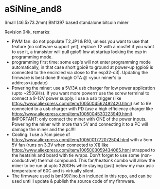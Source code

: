 # aSiNine_and8
Small (46.5x73.2mm) BM1397 based standalone bitcoin miner

Revision 04k, remarks:
- PWM fan: do not populate T2,JP1 & R10, unless you want to use that feature (no software support yet), replace T2 with a mosfet if you want to use it, a transistor will pull gpio9 low at startup locking the esp in programming mode.
- programming first time: some esp's will not enter programming mode automatically, in that case short gpio9 to ground at power-up (gpio9 is connected to the encircled via close to the esp32-c3). Updating the firmware is best done through OTA @ <your miner's ip address>/update)
- Powering the miner: use a 5V/3A usb charger for low power application (upto ~250GHs). If you want more powerrr use the screw terminal to connect a 9-12V power supply. I use a usb trigger (like https://www.aliexpress.com/item/1005004562492420.html) set to 9V connected to a usb charger with PD (use a high efficiency charger like https://www.aliexpress.com/item/1005004530223949.html). IMPORTANT: only connect the miner with ONE of the power inputs. Powering the miner with more than 5V and connecting it to a PC will damage the miner and the pc!!!!
- Cooling: I use a 7cm piece of https://www.aliexpress.com/item/1005001772072504.html with a 5cm 5V fan (runs on 3.3V when connected to X1) like https://www.aliexpress.com/item/1005003059434065.html strapped to the heatsink and board with tie wraps. Don't forget to use some (non-conductive!) thermal compound. This fan/heatsink combo will allow the miner to be run at upto 320GHs while staying (just) below my max asic temperature of 60C and is virtually silent.
- The firmware used is bm1397.ino.bin included in this repo, and can be used until I update & publish the source code of my firmware.

